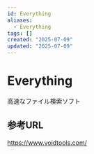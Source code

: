 ```yaml
---
id: Everything
aliases:
  - Everything
tags: []
created: "2025-07-09"
updated: "2025-07-09"
---
```


# Everything
高速なファイル検索ソフト

## 参考URL
https://www.voidtools.com/
